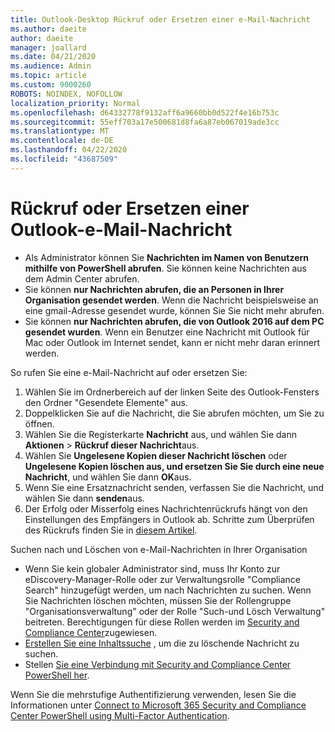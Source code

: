 ```yaml
---
title: Outlook-Desktop Rückruf oder Ersetzen einer e-Mail-Nachricht
ms.author: daeite
author: daeite
manager: joallard
ms.date: 04/21/2020
ms.audience: Admin
ms.topic: article
ms.custom: 9000260
ROBOTS: NOINDEX, NOFOLLOW
localization_priority: Normal
ms.openlocfilehash: d64332778f9132aff6a9660bb0d522f4e16b753c
ms.sourcegitcommit: 55eff703a17e500681d8fa6a87eb067019ade3cc
ms.translationtype: MT
ms.contentlocale: de-DE
ms.lasthandoff: 04/22/2020
ms.locfileid: "43687509"
---
```

# <a name="recall-or-replace-an-outlook-email-message"></a>Rückruf oder Ersetzen einer Outlook-e-Mail-Nachricht

- Als Administrator können Sie **Nachrichten im Namen von Benutzern mithilfe von PowerShell abrufen**. Sie können keine Nachrichten aus dem Admin Center abrufen.
- Sie können **nur Nachrichten abrufen, die an Personen in Ihrer Organisation gesendet werden**. Wenn die Nachricht beispielsweise an eine gmail-Adresse gesendet wurde, können Sie Sie nicht mehr abrufen.
- Sie können **nur Nachrichten abrufen, die von Outlook 2016 auf dem PC gesendet wurden**. Wenn ein Benutzer eine Nachricht mit Outlook für Mac oder Outlook im Internet sendet, kann er nicht mehr daran erinnert werden.

So rufen Sie eine e-Mail-Nachricht auf oder ersetzen Sie:

1. Wählen Sie im Ordnerbereich auf der linken Seite des Outlook-Fensters den Ordner "Gesendete Elemente" aus.
1. Doppelklicken Sie auf die Nachricht, die Sie abrufen möchten, um Sie zu öffnen.
1. Wählen Sie die Registerkarte **Nachricht** aus, und wählen Sie dann **Aktionen** > **Rückruf dieser Nachricht**aus.
1. Wählen Sie **Ungelesene Kopien dieser Nachricht löschen** oder **Ungelesene Kopien löschen aus, und ersetzen Sie Sie durch eine neue Nachricht**, und wählen Sie dann **OK**aus.
1. Wenn Sie eine Ersatznachricht senden, verfassen Sie die Nachricht, und wählen Sie dann **senden**aus.
1. Der Erfolg oder Misserfolg eines Nachrichtenrückrufs hängt von den Einstellungen des Empfängers in Outlook ab. Schritte zum Überprüfen des Rückrufs finden Sie in [diesem Artikel](https://support.office.com/article/35027f88-d655-4554-b4f8-6c0729a723a0).

Suchen nach und Löschen von e-Mail-Nachrichten in Ihrer Organisation

- Wenn Sie kein globaler Administrator sind, muss Ihr Konto zur eDiscovery-Manager-Rolle oder zur Verwaltungsrolle "Compliance Search" hinzugefügt werden, um nach Nachrichten zu suchen. Wenn Sie Nachrichten löschen möchten, müssen Sie der Rollengruppe "Organisationsverwaltung" oder der Rolle "Such-und Lösch Verwaltung" beitreten. Berechtigungen für diese Rollen werden im [Security and Compliance Center](https://go.microsoft.com/fwlink/?linkid=2083731)zugewiesen.
- [Erstellen Sie eine Inhaltssuche](https://docs.microsoft.com/office365/securitycompliance/content-search) , um die zu löschende Nachricht zu suchen.
- Stellen [Sie eine Verbindung mit Security and Compliance Center PowerShell her](https://docs.microsoft.com/powershell/exchange/office-365-scc/connect-to-scc-powershell/connect-to-scc-powershell?view=exchange-ps).

Wenn Sie die mehrstufige Authentifizierung verwenden, lesen Sie die Informationen unter [Connect to Microsoft 365 Security and Compliance Center PowerShell using Multi-Factor Authentication](https://docs.microsoft.com/powershell/exchange/office-365-scc/connect-to-scc-powershell/mfa-connect-to-scc-powershell?view=exchange-ps).